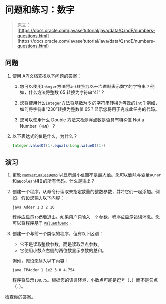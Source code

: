 # 问题和练习：数字

> 原文： [https://docs.oracle.com/javase/tutorial/java/data/QandE/numbers-questions.html](https://docs.oracle.com/javase/tutorial/java/data/QandE/numbers-questions.html)

## 问题

1.  使用 API​​文档查找以下问题的答案：

    1.  您可以使用`Integer`方法将`int`转换为以十六进制表示数字的字符串？例如，什么方法将整数 65 转换为字符串“41”？

    2.  您将使用什么`Integer`方法将基数为 5 的字符串转换为等效的`int`？例如，如何将字符串“230”转换为整数值 65？显示您将用于完成此任务的代码。

    3.  您可以使用什么 Double 方法来检测浮点数是否具有特殊值 Not a Number（`NaN`）？

2.  以下表达式的值是什么，为什么？

    ```java
    Integer.valueOf(1).equals(Long.valueOf(1))
    ```

## 演习

1.  更改 [`MaxVariablesDemo`](MaxVariablesDemo.java) 以显示最小值而不是最大值。您可以删除与变量`aChar`和`aBoolean`相关的所有代码。什么是输出？

2.  创建一个程序，从命令行读取未指定数量的整数参数，并将它们一起添加。例如，假设您输入以下内容：

    ```
    java Adder 1 3 2 10
    ```

    程序应显示`16`然后退出。如果用户只输入一个参数，程序应显示错误消息。您可以将程序基于 [`ValueOfDemo`](../../data/examples/ValueOfDemo.java) 。

3.  创建一个与前一个类似的程序，但有以下区别：

    *   它不是读取整数参数，而是读取浮点参数。
    *   它使用小数点右侧的两位数显示参数的总和。

    例如，假设您输入以下内容：

    ```
    java FPAdder 1 1e2 3.0 4.754
    ```

    程序将显示`108.75`。根据您的语言环境，小数点可能是逗号（`,`）而不是句点（`.`）。

[检查你的答案。](numbers-answers.html)